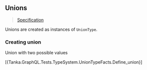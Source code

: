 ## Unions

> [Specification](https://facebook.github.io/graphql/June2018/#sec-Unions)

Unions are created as instances of `UnionType`. 


### Creating union

Union with two possible values

[{Tanka.GraphQL.Tests.TypeSystem.UnionTypeFacts.Define_union}]

